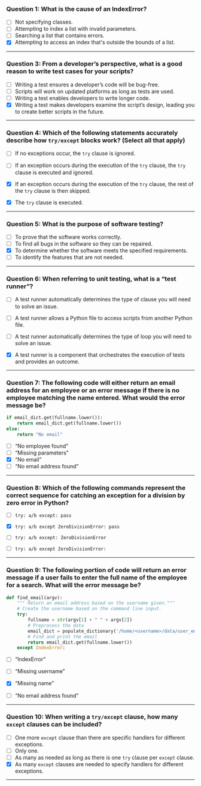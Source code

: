 ### Question 1: What is the cause of an IndexError?
- [ ] Not specifying classes.
- [ ] Attempting to index a list with invalid parameters.
- [ ] Searching a list that contains errors.
- [x] Attempting to access an index that's outside the bounds of a list.
---


### Question 3: From a developer’s perspective, what is a good reason to write test cases for your scripts? 
- [ ] Writing a test ensures a developer’s code will be bug-free.
- [ ] Scripts will work on updated platforms as long as tests are used.
- [ ] Writing a test enables developers to write longer code.
- [x] Writing a test makes developers examine the script’s design, leading you to create better scripts in the future.

---

### Question 4: Which of the following statements accurately describe how `try/except` blocks work? (Select all that apply)
- [ ] If no exceptions occur, the `try` clause is ignored.
- [ ] If an exception occurs during the execution of the `try` clause, the `try` clause is executed and ignored.
- [x] If an exception occurs during the execution of the `try` clause, the rest of the `try` clause is then skipped.
- [x] The `try` clause is executed.


---

### Question 5: What is the purpose of software testing? 
- [ ] To prove that the software works correctly.
- [ ] To find all bugs in the software so they can be repaired.
- [x] To determine whether the software meets the specified requirements.
- [ ] To identify the features that are not needed.

---

### Question 6: When referring to unit testing, what is a “test runner”?
- [ ] A test runner automatically determines the type of clause you will need to solve an issue.
- [ ] A test runner allows a Python file to access scripts from another Python file.
- [ ] A test runner automatically determines the type of loop you will need to solve an issue.
- [x] A test runner is a component that orchestrates the execution of tests and provides an outcome.


---

### Question 7: The following code will either return an email address for an employee or an error message if there is no employee matching the name entered. What would the error message be?

```python
if email_dict.get(fullname.lower()):
    return email_dict.get(fullname.lower())
else:
    return "No email"
```

- [ ] “No employee found”
- [ ] “Missing parameters”
- [x] “No email”
- [ ] “No email address found”

---

### Question 8: Which of the following commands represent the correct sequence for catching an exception for a division by zero error in Python? 
- [ ] `try: a/b except: pass`
- [x] `try: a/b except ZeroDivisionError: pass`
- [ ] `try: a/b except: ZeroDivisionError`
- [ ] `try: a/b except ZeroDivisionError:`


---

### Question 9: The following portion of code will return an error message if a user fails to enter the full name of the employee for a search. What will the error message be?

```python
def find_email(argv):
    """ Return an email address based on the username given."""
    # Create the username based on the command line input.
    try:
        fullname = str(argv[1] + " " + argv[2])
        # Preprocess the data
        email_dict = populate_dictionary('/home/<username>/data/user_emails.csv')
        # Find and print the email
        return email_dict.get(fullname.lower())
    except IndexError:
```

- [ ] “IndexError”
- [ ] “Missing username”
- [x] “Missing name”
- [ ] “No email address found”


---

### Question 10: When writing a `try/except` clause, how many `except` clauses can be included? 
- [ ] One more `except` clause than there are specific handlers for different exceptions.
- [ ] Only one.
- [ ] As many as needed as long as there is one `try` clause per `except` clause.
- [x] As many `except` clauses are needed to specify handlers for different exceptions.

---